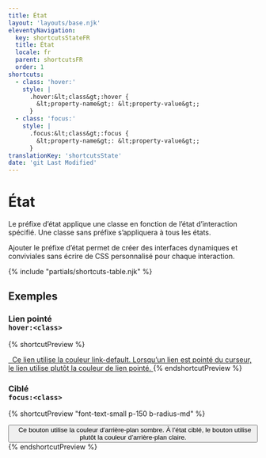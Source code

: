 ```yaml
---
title: État
layout: 'layouts/base.njk'
eleventyNavigation:
  key: shortcutsStateFR
  title: État
  locale: fr
  parent: shortcutsFR
  order: 1
shortcuts:
  - class: 'hover:'
    style: |
      .hover:&lt;class&gt;:hover {
        &lt;property-name&gt;: &lt;property-value&gt;;
      }
  - class: 'focus:'
    style: |
      .focus:&lt;class&gt;:focus {
        &lt;property-name&gt;: &lt;property-value&gt;;
      }
translationKey: 'shortcutsState'
date: 'git Last Modified'
---
```


# État

Le préfixe d’état applique une classe en fonction de l’état d’interaction spécifié. Une classe sans préfixe s’appliquera à tous les états.

Ajouter le préfixe d’état permet de créer des interfaces dynamiques et conviviales sans écrire de CSS personnalisé pour chaque interaction.

{% include "partials/shortcuts-table.njk" %}

## Exemples

### Lien pointé<br/>`hover:<class>`

{% shortcutPreview %}

<a href="#" class="link-default hover:link-hover">
  Ce lien utilise la couleur link-default. Lorsqu’un lien est pointé du curseur, le lien utilise plutôt la couleur de lien pointé.
</a>
{% endshortcutPreview %}

### Ciblé<br/>`focus:<class>`

{% shortcutPreview "font-text-small p-150 b-radius-md" %}

<button class="bg-dark text-light focus:bg-light focus:text-primary">
  Ce bouton utilise la couleur d’arrière-plan sombre. À l’état ciblé, le bouton utilise plutôt la couleur d’arrière-plan claire.
</button>
{% endshortcutPreview %}
